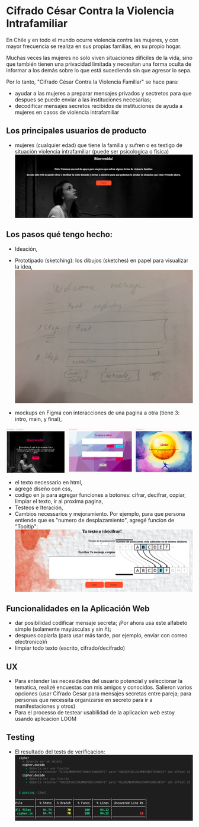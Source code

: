 # Cifrado César Contra la Violencia Intrafamiliar

En Chile y en todo el mundo ocurre violencia contra las mujeres, y con mayor frecuencia se realiza en sus propias familias, en su propio hogar.

Muchas veces las mujeres no solo viven situaciones difíciles de la vida, sino que también tienen una privacidad limitada y necesitan una forma oculta de informar a los demás sobre lo que está sucediendo sin que agresor lo sepa.

Por lo tanto, "Cifrado César Contra la Violencia Familiar" se hace para:
- ayudar a las mujeres a preparar mensajes privados y sectretos para que despues se puede enviar a las instituciones necesarias;
- decodificar mensajes secretos recibidos de instituciones de ayuda a mujeres en casos de violencia intrafamiliar

## Los principales usuarios de producto
- mujeres (cualquier edad) que tiene la familia y sufren o es testigo de situación violencia intrafamiliar (puede ser psicologica o fisica)
![bienvenida pantalla](BienvenidaPantalla.png)

## Los pasos qué tengo hecho:
- Ideación,
- Prototipado (sketching): los dibujos (sketches) en papel para visualizar la idea,
![sketch](sketch.JPG)

- mockups en Figma con interacciones de una pagina a otra (tiene 3: intro, main, y final),

![figma](DisenoenFigma.png)

- el texto necessario en html,
- agregé diseño con css,
- codigo en js para agregar funciones a botones: cifrar, decifrar, copiar, limpiar el texto, ir al proxima pagina,
- Testeos e Iteración,
- Cambios necessarios y mejoramiento. Por ejemplo, para que persona entiende que es "numero de desplazamiento", agregé funcion de "Tooltip":
![tooltip](Tooltip.png)

## Funcionalidades en la Aplicación Web

- dar posibilidad codificar mensaje secreta;
  ¡Por ahora usa este alfabeto simple (solamente mayúsculas y sin ñ)¡
- despues copiarla (para usar más tarde, por ejemplo, enviar con correo electronico)ñ
- limpiar todo texto (escrito, cifrado/decifrado)

## UX
- Para entender las necesidades del usuario potencial y seleccionar la tematica, realizé encuestas con mis amigos y conocidos. Salieron varios opciones (usar Cifrado Cesar para mensajes secretas entre pareja; para personas que necessita organizarse en secreto para ir a manifestaciones y otros)
- Para el processo de testear usabilidad de la aplicacion web estoy usando aplicacion LOOM

## Testing
- El resultado del tests de verificacion:
![tests](tests.png)

